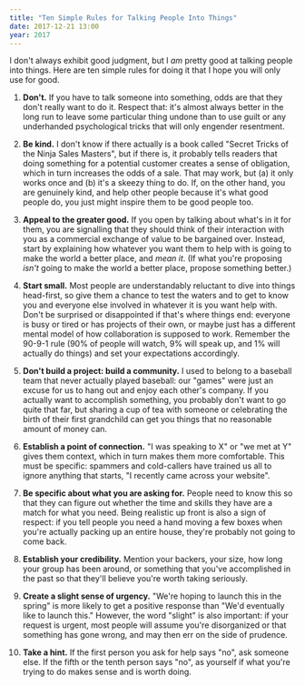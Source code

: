 ```yaml
---
title: "Ten Simple Rules for Talking People Into Things"
date: 2017-12-21 13:00
year: 2017
---
```


I don't always exhibit good judgment,
but I *am* pretty good at talking people into things.
Here are ten simple rules for doing it
that I hope you will only use for good.

1.  **Don't.**
    If you have to talk someone into something,
    odds are that they don't really want to do it.
    Respect that:
    it's almost always better in the long run to leave some particular thing undone
    than to use guilt or any underhanded psychological tricks
    that will only engender resentment.

2.  **Be kind.**
    I don't know if there actually is a book called "Secret Tricks of the Ninja Sales Masters",
    but if there is,
    it probably tells readers that doing something for a potential customer
    creates a sense of obligation,
    which in turn increases the odds of a sale.
    That may work,
    but (a) it only works once
    and (b) it's a skeezy thing to do.
    If,
    on the other hand,
    you are genuinely kind,
    and help other people because it's what good people do,
    you just might inspire them to be good people too.

3.  **Appeal to the greater good.**
    If you open by talking about what's in it for them,
    you are signalling that they should think of their interaction with you
    as a commercial exchange of value to be bargained over.
    Instead,
    start by explaining how whatever you want them to help with
    is going to make the world a better place,
    and *mean it*.
    (If what you're proposing *isn't* going to make the world a better place,
    propose something better.)

4.  **Start small.**
    Most people are understandably reluctant to dive into things head-first,
    so give them a chance to test the waters
    and to get to know you and everyone else involved in whatever it is you want help with.
    Don't be surprised or disappointed if that's where things end:
    everyone is busy or tired or has projects of their own,
    or maybe just has a different mental model of how collaboration is supposed to work.
    Remember the 90-9-1 rule
    (90% of people will watch,
    9% will speak up,
    and 1% will actually do things)
    and set your expectations accordingly.

5.  **Don't build a project: build a community.**
    I used to belong to a baseball team that never actually played baseball:
    our "games" were just an excuse for us to hang out and enjoy each other's company.
    If you actually want to accomplish something,
    you probably don't want to go quite that far,
    but sharing a cup of tea with someone
    or celebrating the birth of their first grandchild
    can get you things that no reasonable amount of money can.

6.  **Establish a point of connection.**
    "I was speaking to X" or "we met at Y" gives them context,
    which in turn makes them more comfortable.
    This must be specific:
    spammers and cold-callers have trained us all to ignore anything that starts,
    "I recently came across your website".

7.  **Be specific about what you are asking for.**
    People need to know this
    so that they can figure out whether the time and skills they have
    are a match for what you need.
    Being realistic up front is also a sign of respect:
    if you tell people you need a hand moving a few boxes
    when you're actually packing up an entire house,
    they're probably not going to come back.

8.  **Establish your credibility.**
    Mention your backers,
    your size,
    how long your group has been around,
    or something that you've accomplished in the past
    so that they'll believe you're worth taking seriously.

9.  **Create a slight sense of urgency.**
    "We're hoping to launch this in the spring"
    is more likely to get a positive response than
    "We'd eventually like to launch this."
    However,
    the word "slight" is also important:
    if your request is urgent,
    most people will assume you're disorganized or that something has gone wrong,
    and may then err on the side of prudence.

10. **Take a hint.**
    If the first person you ask for help says "no", ask someone else.
    If the fifth or the tenth person says "no",
    as yourself if what you're trying to do makes sense and is worth doing.
